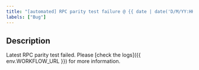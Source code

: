 ```yaml
---
title: "[automated] RPC parity test failure @ {{ date | date('D/M/YY:HH:mm') }}"
labels: ["Bug"]
---
```


## Description

Latest RPC parity test failed. Please [check the logs]({{ env.WORKFLOW_URL }}) for more information.
